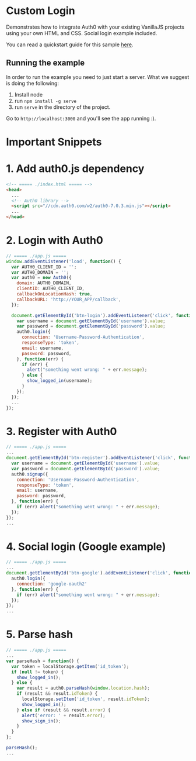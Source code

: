 # Custom Login

Demonstrates how to integrate Auth0 with your existing VanillaJS projects using your own HTML and CSS. Social login example included.

You can read a quickstart guide for this sample [here](https://auth0.com/docs/quickstart/spa/vanillajs/02-custom-login).

## Running the example

In order to run the example you need to just start a server. What we suggest is doing the following:

1. Install node
2. run `npm install -g serve`
3. run `serve` in the directory of the project.

Go to `http://localhost:3000` and you'll see the app running :).

# Important Snippets

# 1. Add auth0.js dependency
```html
<!-- ===== ./index.html ===== -->
<head>
  ...
  <!-- Auth0 library -->
  <script src="//cdn.auth0.com/w2/auth0-7.0.3.min.js"></script>
  ...
</head>
```

# 2. Login with Auth0
```javascript
// ===== ./app.js =====
window.addEventListener('load', function() {
  var AUTH0_CLIENT_ID = '';
  var AUTH0_DOMAIN = '';
  var auth0 = new Auth0({
    domain: AUTH0_DOMAIN,
    clientID: AUTH0_CLIENT_ID,
    callbackOnLocationHash: true,
    callbackURL: 'http://YOUR_APP/callback',
  });

  document.getElementById('btn-login').addEventListener('click', function() {
    var username = document.getElementById('username').value;
    var password = document.getElementById('password').value;
    auth0.login({
      connection: 'Username-Password-Authentication',
      responseType: 'token',
      email: username,
      password: password,
    }, function(err) {
      if (err) {
        alert("something went wrong: " + err.message);
      } else {
        show_logged_in(username);
      }
    });
  });
  ...
});
```

# 3. Register with Auth0
```javascript
// ===== ./app.js =====
...
document.getElementById('btn-register').addEventListener('click', function() {
  var username = document.getElementById('username').value;
  var password = document.getElementById('password').value;
  auth0.signup({
    connection: 'Username-Password-Authentication',
    responseType: 'token',
    email: username,
    password: password,
  }, function(err) {
    if (err) alert("something went wrong: " + err.message);
  });
});
...
```

# 4. Social login (Google example)
```javascript
// ===== ./app.js =====
...
document.getElementById('btn-google').addEventListener('click', function() {
  auth0.login({
    connection: 'google-oauth2'
  }, function(err) {
    if (err) alert("something went wrong: " + err.message);
  });
});
...
```

# 5. Parse hash
```javascript
// ===== ./app.js =====
...
var parseHash = function() {
  var token = localStorage.getItem('id_token');
  if (null != token) {
    show_logged_in();
  } else {
    var result = auth0.parseHash(window.location.hash);
    if (result && result.idToken) {
      localStorage.setItem('id_token', result.idToken);
      show_logged_in();
    } else if (result && result.error) {
      alert('error: ' + result.error);
      show_sign_in();
    }
  }
};

parseHash();
...
```
